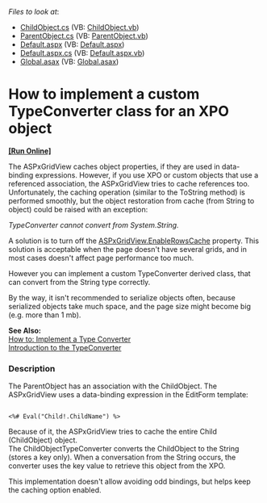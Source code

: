 <!-- default file list -->
*Files to look at*:

* [ChildObject.cs](./CS/WebSite/App_Code/ChildObject.cs) (VB: [ChildObject.vb](./VB/WebSite/App_Code/ChildObject.vb))
* [ParentObject.cs](./CS/WebSite/App_Code/ParentObject.cs) (VB: [ParentObject.vb](./VB/WebSite/App_Code/ParentObject.vb))
* [Default.aspx](./CS/WebSite/Default.aspx) (VB: [Default.aspx](./VB/WebSite/Default.aspx))
* [Default.aspx.cs](./CS/WebSite/Default.aspx.cs) (VB: [Default.aspx.vb](./VB/WebSite/Default.aspx.vb))
* [Global.asax](./CS/WebSite/Global.asax) (VB: [Global.asax](./VB/WebSite/Global.asax))
<!-- default file list end -->
# How to implement a custom TypeConverter class for an XPO object
<!-- run online -->
**[[Run Online]](https://codecentral.devexpress.com/e2210/)**
<!-- run online end -->


<p>The ASPxGridView caches object properties, if they are used in data-binding expressions. However, if you use XPO or custom objects that use a referenced association, the ASPxGridView tries to cache references too. Unfortunately, the caching operation (similar to the ToString method) is performed smoothly, but the object restoration from cache (from String to object) could be raised with an exception:</p><p><i>TypeConverter cannot convert from System.String.</i></p><p>A solution is to turn off the <a href="http://documentation.devexpress.com/#AspNet/DevExpressWebASPxGridViewASPxGridView_EnableRowsCachetopic">ASPxGridView.EnableRowsCache</a> property. This solution is acceptable when the page doesn't have several grids, and in most cases doesn't affect page performance too much.</p><p>However you can implement a custom TypeConverter derived class, that can convert from the String type correctly.</p><p>By the way, it isn't recommended to serialize objects often, because serialized objects take much space, and the page size might become big (e.g. more than 1 mb).</p><p><strong>See Also:</strong><br />
<a href="http://msdn.microsoft.com/en-us/library/ayybcxe5.aspx">How to: Implement a Type Converter</a><br />
<a href="http://www.codeproject.com/KB/dotnet/BasicPropertyGrid.aspx">Introduction to the TypeConverter</a></p>


<h3>Description</h3>

<p>The ParentObject has an association with the ChildObject. The ASPxGridView uses a data-binding expression in the EditForm template:</p><code lang='aspx'>
&lt;%# Eval("Child!.ChildName") %&gt;
</code><p>Because of it, the ASPxGridView tries to cache the entire Child (ChildObject) object.<br />
The ChildObjectTypeConverter converts the ChildObject to the String (stores a key only). When a conversation from the String occurs, the converter uses the key value to retrieve this object from the XPO.</p><p>This implementation doesn&#39;t allow avoiding odd bindings, but helps keep the caching option enabled.</p>

<br/>


